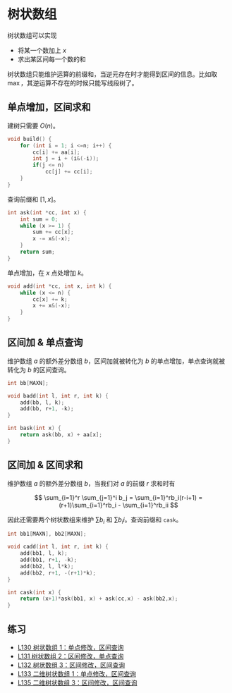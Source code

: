 # 树状数组

树状数组可以实现

- 将某一个数加上 $x$
- 求出某区间每一个数的和

树状数组只能维护运算的前缀和，当逆元存在时才能得到区间的信息。比如取 $\max$，其逆运算不存在的时候只能写线段树了。

## 单点增加，区间求和

建树只需要 $O(n)$。

```cpp
void build() {
    for (int i = 1; i <=n; i++) {
        cc[i] += aa[i];
        int j = i + (i&(-i));
        if(j <= n)
            cc[j] += cc[i];
    }
}
```

查询前缀和 $[1,x]$。

```cpp
int ask(int *cc, int x) {
    int sum = 0;
    while (x >= 1) {
        sum += cc[x];
        x -= x&(-x);
    }
    return sum;
}
```

单点增加，在 $x$ 点处增加 $k$。

```cpp
void add(int *cc, int x, int k) {
    while (x <= n) {
        cc[x] += k;
        x += x&(-x);
    }
}
```

## 区间加 & 单点查询

维护数组 $a$ 的额外差分数组 $b$，区间加就被转化为 $b$ 的单点增加，单点查询就被转化为 $b$ 的区间查询。

```cpp
int bb[MAXN];

void badd(int l, int r, int k) {
    add(bb, l, k);
    add(bb, r+1, -k);
}

int bask(int x) {
    return ask(bb, x) + aa[x];
}
```

## 区间加 & 区间求和

维护数组 $a$ 的额外差分数组 $b$，当我们对 $a$ 的前缀 $r$ 求和时有

$$
\sum_{i=1}^r \sum_{j=1}^i b_j = \sum_{i=1}^rb_i(r-i+1) = (r+1)\sum_{i=1}^rb_i - \sum_{i=1}^rb_ii
$$

因此还需要两个树状数组来维护 $\sum b_i$ 和 $\sum b_ii$。查询前缀和 `cask`。

```cpp
int bb1[MAXN], bb2[MAXN];

void cadd(int l, int r, int k) {
    add(bb1, l, k);
    add(bb1, r+1, -k);
    add(bb2, l, l*k);
    add(bb2, r+1, -(r+1)*k);
}

int cask(int x) {
    return (x+1)*ask(bb1, x) + ask(cc,x) - ask(bb2,x);
}
```

## 练习

- [L130 树状数组 1：单点修改，区间查询](https://loj.ac/problem/130)
- [L131 树状数组 2：区间修改，单点查询](https://loj.ac/problem/131)
- [L132 树状数组 3：区间修改，区间查询](https://loj.ac/problem/132)
- [L133 二维树状数组 1：单点修改，区间查询](https://loj.ac/problem/133)
- [L135 二维树状数组 3：区间修改，区间查询](https://loj.ac/problem/135)

